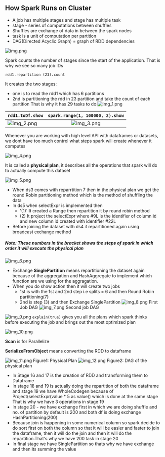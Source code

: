 ## How Spark Runs on Cluster

- A job has multiple stages and stage has multiple task 
- stage - series of computations between shuffles
- Shuffles are exchange of data in between the spark nodes
- task is a unit of computation per partition 
- DAG(Directed Acyclic Graph) = graph of RDD dependencies

![img.png](img.png)

Spark counts the number of stages since the start of the application. That is why we see so many job IDs
```
rdd1.repartition (23).count
```
It creates the two stages:
- one is to read the rdd1 which has 6 partitions
- 2nd is partitioning the rdd in 23 partition and take the count of each partition
That is why it has 29 tasks to do
![img_1.png](img_1.png)

| `rdd1.toDf.show`         | `spark.range(1, 100000, 2).show` |
|--------------------------|:--------------------------------:|
| ![img_2.png](img_2.png)  |     ![img_3.png](img_3.png)      |

Whenever you are working with high level API with dataframes or datasets, we dont have too much control what steps 
spark will create whenever it computes

![img_4.png](img_4.png)

It is called a **physical plan**, it describes all the operations that spark will do to actually compute this dataset

![img_5.png](img_5.png)
- When ds3 comes with reparrtition 7 then in the physical plan 
we get the round Robin partitioning method which is the method of shuffling
the data
- In ds5 when selectExpr is implemented then
  - '(1)' It created a Range then repartition it by 
    round robin method
  - (2) It project the selectExpr where #9L is the identifier of column id
    and new column id created with identifier #22L
- Before joining the dataset with ds4 it repartitioned again
  using broadcast exchange method

##### Note: These numbers in the bracket shows the steps of spark in which order it will execute the physical plan

![img_6.png](img_6.png)
- Exchange **SinglePartition** means repartitioning the dataset
again because of the aggregation and HashAggregate to implement which
function are we using for the aggragation.
- When you do show action then it will create two jobs
  - 1st is with the 1st and 2nd step i.e splits = 6 and then Round Robin
    partitioning(7)
  - 2nd is step (3) and then Exchange SinglePartition
![img_8.png](img_8.png)
First Job DAG
![img_7.png](img_7.png)
Second job DAG

![img_9.png](img_9.png)
`explain(true)` gives you all the plans which spark thinks before
executing the job and brings out the most optimized plan

![img_10.png](img_10.png)

**Scan** is for Parallelize

**SerializeFromObject** means converting the RDD to dataframe

![img_11.png](img_11.png) Figure1: Physical Plan
![img_12.png](img_12.png) Figure2: DAG of the physical plan

- In Stage 16 and 17 is the creation of RDD and transforming them to Dataframe
- In stage 18 and 19 is actually doing the repartition of both the dataframe and stage 19 we have
  WholeCodegen because of Project(selectExpr(value * 5 as value)) which is done at the same stage
  That is why we have 3 operations in stage 19
- In stage 20 - we have exchange first in which we are doing shuffle and no. of partition
  by default is 200 and both df is doing exchange HashPartitioning(200)
- Because join is happening in some numerical column so spark decide to do sort first on both
  the column so that it will be easier and faster to join the dataframe, then it will do the
  join and then it will do the repartition.That's why we have 200 task in stage 20
- In final stage we have SinglePartition so thats why we have exchange and then its summing the
  value


